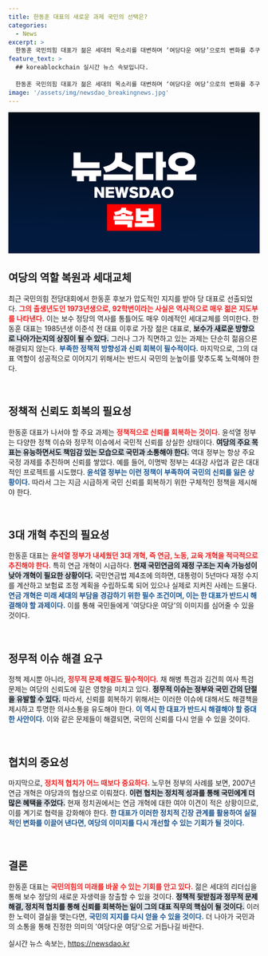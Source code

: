 ```yaml
---
title: 한동훈 대표의 새로운 과제 국민의 선택은?
categories:
  - News
excerpt: >
  한동훈 국민의힘 대표가 젊은 세대의 목소리를 대변하며 ‘여당다운 여당’으로의 변화를 추구한다. 하지만 정책적 신뢰 회복을 위한 연금·노동·교육 개혁의 부재가 큰 장애물로 다가온다. 과연 그가 이를 극복할 수 있을까?
feature_text: >
  ## koreablockchain 실시간 뉴스 속보입니다.

  한동훈 국민의힘 대표가 젊은 세대의 목소리를 대변하며 ‘여당다운 여당’으로의 변화를 추구한다. 하지만 정책적 신뢰 회복을 위한 연금·노동·교육 개혁의 부재가 큰 장애물로 다가온다. 과연 그가 이를 극복할 수 있을까?
image: '/assets/img/newsdao_breakingnews.jpg'
---
```


<p><img src="/assets/img/newsdao_breakingnews.jpg" alt="koreablockchain 속보" /></p>

<h2 data-ke-size="size26">여당의 역할 복원과 세대교체</h2>

<p data-ke-size="size16">최근 국민의힘 전당대회에서 한동훈 후보가 압도적인 지지를 받아 당 대표로 선출되었다. <b><span style="color: #ee2323;">그의 출생년도인 1973년생으로, 92학번이라는 사실은 역사적으로 매우 젊은 지도부를 나타낸다.</span></b> 이는 보수 정당의 역사를 통틀어도 매우 이례적인 세대교체를 의미한다. 한동훈 대표는 1985년생 이준석 전 대표 이후로 가장 젊은 대표로, <b><span style="background-color: #21538527;">보수가 새로운 방향으로 나아가는지의 상징이 될 수 있다.</span></b> 그러나 그가 직면하고 있는 과제는 단순히 젊음으론 해결되지 않는다. <b><span style="color: #1a5490;">부족한 정책적 방향성과 신뢰 회복이 필수적이다.</span></b> 마지막으로, 그의 대표 역할이 성공적으로 이어지기 위해서는 반드시 국민의 눈높이를 맞추도록 노력해야 한다.</p>

<p data-ke-size="size16">&nbsp;</p>

<h2 data-ke-size="size26">정책적 신뢰도 회복의 필요성</h2>

<p data-ke-size="size16">한동훈 대표가 나서야 할 주요 과제는 <b><span style="color: #ee2323;">정책적으로 신뢰를 회복하는 것이다.</span></b> 윤석열 정부는 다양한 정책 이슈와 정무적 이슈에서 국민적 신뢰를 상실한 상태이다. <b><span style="background-color: #21538527;">여당의 주요 목표는 유능하면서도 책임감 있는 모습으로 국민과 소통해야 한다.</span></b> 역대 정부는 항상 주요 국정 과제를 추진하며 신뢰를 쌓았다. 예를 들어, 이명박 정부는 4대강 사업과 같은 대대적인 프로젝트를 시도했다. <b><span style="color: #1a5490;">윤석열 정부는 이런 정책이 부족하여 국민의 신뢰를 잃은 상황이다.</span></b> 따라서 그는 지금 시급하게 국민 신뢰를 회복하기 위한 구체적인 정책을 제시해야 한다.</p>

<p data-ke-size="size16">&nbsp;</p>

<h2 data-ke-size="size26">3대 개혁 추진의 필요성</h2>

<p data-ke-size="size16">한동훈 대표는 <b><span style="color: #ee2323;">윤석열 정부가 내세웠던 3대 개혁, 즉 연금, 노동, 교육 개혁을 적극적으로 추진해야 한다.</span></b> 특히 연금 개혁이 시급하다. <b><span style="background-color: #21538527;">현재 국민연금의 재정 구조는 지속 가능성이 낮아 개혁이 필요한 상황이다.</span></b> 국민연금법 제4조에 의하면, 대통령이 5년마다 재정 수지를 계산하고 보험료 조정 계획을 수립하도록 되어 있으나 실제로 지켜진 사례는 드물다. <b><span style="color: #1a5490;">연금 개혁은 미래 세대의 부담을 경감하기 위한 필수 조건이며, 이는 한 대표가 반드시 해결해야 할 과제이다.</span></b> 이를 통해 국민들에게 '여당다운 여당'의 이미지를 심어줄 수 있을 것이다.</p>

<p data-ke-size="size16">&nbsp;</p>

<h2 data-ke-size="size26">정무적 이슈 해결 요구</h2>

<p data-ke-size="size16">정책 제시뿐 아니라, <b><span style="color: #ee2323;">정무적 문제 해결도 필수적이다.</span></b> 채 해병 특검과 김건희 여사 특검 문제는 여당의 신뢰도에 깊은 영향을 미치고 있다. <b><span style="background-color: #21538527;">정무적 이슈는 정부와 국민 간의 단절을 유발할 수 있다.</span></b> 따라서, 신뢰를 회복하기 위해서는 이러한 이슈에 대해서도 해결책을 제시하고 투명한 의사소통을 유도해야 한다. <b><span style="color: #1a5490;">이 역시 한 대표가 반드시 해결해야 할 중대한 사안이다.</span></b> 이와 같은 문제들이 해결되면, 국민의 신뢰를 다시 얻을 수 있을 것이다.</p>

<p data-ke-size="size16">&nbsp;</p>

<h2 data-ke-size="size26">협치의 중요성</h2>

<p data-ke-size="size16">마지막으로, <b><span style="color: #ee2323;">정치적 협치가 어느 때보다 중요하다.</span></b> 노무현 정부의 사례를 보면, 2007년 연금 개혁은 야당과의 협상으로 이뤄졌다. <b><span style="background-color: #21538527;">이런 협치는 정치적 성과를 통해 국민에게 더 많은 혜택을 주었다.</span></b> 현재 정치권에서는 연금 개혁에 대한 여야 이견이 적은 상황이므로, 이를 계기로 협력을 강화해야 한다. <b><span style="color: #1a5490;">한 대표가 이러한 정치적 긴장 관계를 활용하여 실질적인 변화를 이끌어 낸다면, 여당의 이미지를 다시 개선할 수 있는 기회가 될 것이다.</span></b></p>

<p data-ke-size="size16">&nbsp;</p>

<h2 data-ke-size="size26">결론</h2>

<p data-ke-size="size16">한동훈 대표는 <b><span style="color: #ee2323;">국민의힘의 미래를 바꿀 수 있는 기회를 안고 있다.</span></b> 젊은 세대의 리더십을 통해 보수 정당의 새로운 자생력을 창출할 수 있을 것이다. <b><span style="background-color: #21538527;">정책적 뒷받침과 정무적 문제 해결, 정치적 협치를 통해 신뢰를 회복하는 일이 그의 대표 직무의 핵심이 될 것이다.</span></b> 이러한 노력이 결실을 맺는다면, <b><span style="color: #1a5490;">국민의 지지를 다시 얻을 수 있을 것이다.</span></b> 더 나아가 국민과의 소통을 통해 진정한 의미의 '여당다운 여당'으로 거듭나길 바란다.</p>
실시간 뉴스 속보는, <a href="https://newsdao.kr" rel="dofollow">https://newsdao.kr</a>


